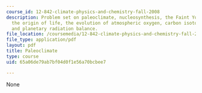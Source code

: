```yaml
---
course_id: 12-842-climate-physics-and-chemistry-fall-2008
description: Problem set on paleoclimate, nucleosynthesis, the Faint Young Sun Paradox,
  the origin of life, the evolution of atmospheric oxygen, carbon isotope systematics,
  and planetary radiation balance.
file_location: /coursemedia/12-842-climate-physics-and-chemistry-fall-2008/65a06de79ab7bf04d0f1e56a70bcbee7_ps1.pdf
file_type: application/pdf
layout: pdf
title: Paleoclimate
type: course
uid: 65a06de79ab7bf04d0f1e56a70bcbee7

---
```

None